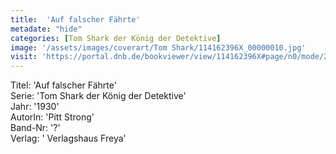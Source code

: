 ```yaml
---
title:  'Auf falscher Fährte'
metadate: "hide"
categories: [Tom Shark der König der Detektive]
image: '/assets/images/coverart/Tom Shark/114162396X_00000010.jpg'
visit: 'https://portal.dnb.de/bookviewer/view/114162396X#page/n0/mode/2up'
---
```

Titel: 'Auf falscher Fährte' <br>
Serie: 'Tom Shark der König der Detektive' <br>
Jahr: '1930' <br>
AutorIn: 'Pitt Strong' <br>
Band-Nr: '?' <br>
Verlag: ' Verlagshaus Freya'